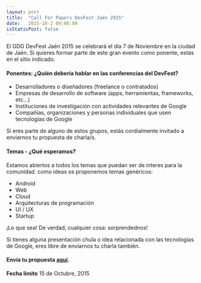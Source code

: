 ```yaml
---
layout: post
title:  "Call For Papers DevFest Jaén 2015"
date:   2015-10-2 09:00:00
isStaticPost: false
---
```

El GDG DevFest Jaén 2015 se celebrará el día 7 de Noviembre en la ciudad de Jaén. Si quieres formar parte de este gran evento como ponente, estás en el sitio indicado.

#### Ponentes: ¿Quién debería hablar en las conferencias del DevFest?

* Desarrolladores o diseñadores (freelance o contratados)
* Empresas de desarrollo de software (apps, herramientas, frameworks, etc...)
* Instituciones de investigación con actividades relevantes de Google
* Compañías, organizaciones y personas individuales que usen tecnologías de Google

Si eres parte de alguno de estos grupos, estás cordialmente invitado a enviarnos tu propuesta de charla/s.<br/>

#### Temas - ¿Qué esperamos?
Estamos abiertos a todos los temas que puedan ser de interes para la comunidad. como ideas os proponemos temas genéricos:

* Android
* Web
* Cloud
* Arquitecturas de programación
* UI / UX
* Startup

¡Lo que sea! De verdad, cualquier cosa: sorprendednos!

Si tienes alguna presentación chula o idea relacionada con las tecnologías de Google, eres libre de enviarnos tu charla también.


#### Envía tu propuesta [aquí](https://docs.google.com/forms/d/1zdYxPXkwXmFEnJeFX5jxrBOYQGCV75525c5Em35TCoM/viewform?c=0&w=1).
__Fecha límite__ 15 de Octubre, 2015